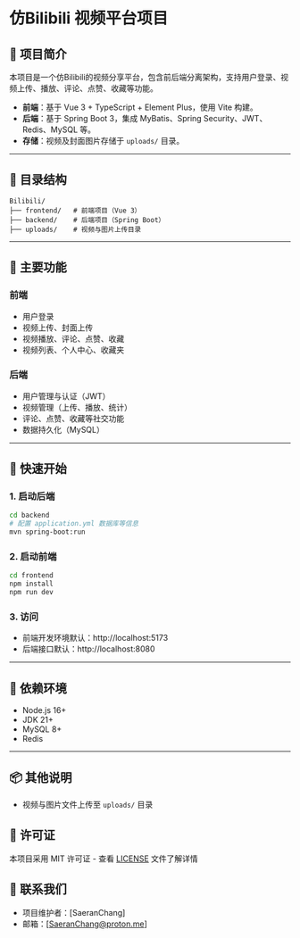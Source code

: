 # 仿Bilibili 视频平台项目

## 🚀 项目简介

本项目是一个仿Bilibili的视频分享平台，包含前后端分离架构，支持用户登录、视频上传、播放、评论、点赞、收藏等功能。

- **前端**：基于 Vue 3 + TypeScript + Element Plus，使用 Vite 构建。
- **后端**：基于 Spring Boot 3，集成 MyBatis、Spring Security、JWT、Redis、MySQL 等。
- **存储**：视频及封面图片存储于 `uploads/` 目录。

---

## 📁 目录结构

```
Bilibili/
├── frontend/   # 前端项目（Vue 3）
├── backend/    # 后端项目（Spring Boot）
├── uploads/    # 视频与图片上传目录
```

---

## 🎯 主要功能

### 前端
- 用户登录
- 视频上传、封面上传
- 视频播放、评论、点赞、收藏
- 视频列表、个人中心、收藏夹

### 后端
- 用户管理与认证（JWT）
- 视频管理（上传、播放、统计）
- 评论、点赞、收藏等社交功能
- 数据持久化（MySQL）

---

## 🚀 快速开始

### 1. 启动后端

```bash
cd backend
# 配置 application.yml 数据库等信息
mvn spring-boot:run
```

### 2. 启动前端

```bash
cd frontend
npm install
npm run dev
```

### 3. 访问

- 前端开发环境默认：http://localhost:5173
- 后端接口默认：http://localhost:8080

---

## 🔧 依赖环境

- Node.js 16+
- JDK 21+
- MySQL 8+
- Redis

---

## 📦 其他说明

- 视频与图片文件上传至 `uploads/` 目录


## 📄 许可证
本项目采用 MIT 许可证 - 查看 [LICENSE](LICENSE) 文件了解详情

## 📮 联系我们
- 项目维护者：[SaeranChang]
- 邮箱：[SaeranChang@proton.me]

